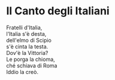# Il Canto degli Italiani

Fratelli d'Italia,  
l'Italia s'è desta,  
dell'elmo di Scipio  
s'è cinta la testa.  
Dov'è la Vittoria?  
Le porga la chioma,  
ché schiava di Roma  
Iddio la creò.
